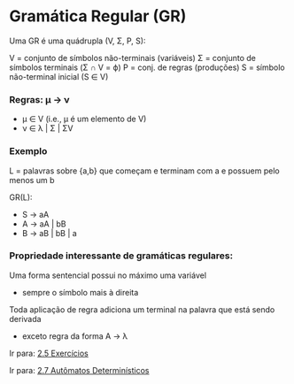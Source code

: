 # Gramática Regular (GR)

Uma GR é uma quádrupla (V, Σ, P, S): 

V = conjunto de símbolos não-terminais (variáveis) 
Σ = conjunto de símbolos terminais (Σ ∩ V = ϕ) 
P = conj. de regras (produções) 
S = símbolo não-terminal inicial (S ∈ V) 

### Regras:  µ → ν 

- µ ∈ V  (i.e., µ é um elemento de V) 
- ν ∈ λ | Σ | ΣV

### Exemplo 

L = palavras sobre {a,b} que começam e terminam com a e possuem pelo menos um b

GR(L): 
- S → aA 
- A → aA | bB 
- B → aB | bB | a

### Propriedade interessante de gramáticas regulares: 

Uma forma sentencial possui no máximo uma variável 
- sempre o símbolo mais à direita 

Toda aplicação de regra adiciona um terminal na palavra que está sendo derivada 
- exceto regra da forma A → λ

Ir para: [2.5 Exercícios](05-exercicios-GR.md)

Ir para: [2.7 Autômatos Determinísticos](07-automatos-deterministicos.md)